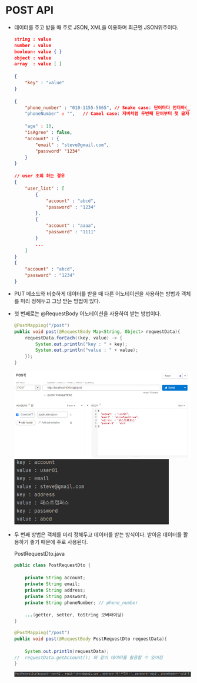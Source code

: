 # POST API

* 데이터를 주고 받을 때 주로 JSON, XML을 이용하며 최근엔 JSON위주이다.
    ```json
    string : value
    number : value
    boolean: value { }
    object : value
    array  : value [ ]

    {
        "key" : "value"
    }

    {
        "phone_number" : "010-1155-5665", // Snake case: 단어마다 언더바(_)
        "phoneNumber" : "",   // Camel case: 자바처럼 두번째 단어부터 첫 글자 대문자로

        "age" : 10,
        "isAgree" : false,
        "account" : {
            "email" : "steve@gmail.com",
            "password" "1234"
        }
    }

    // user 조회 하는 경우
    {
        "user_list" : [
            {
                "account" : "abcd",
                "password" : "1234"
            },
            {
                "account" : "aaaa",
                "password" : "1111"
            }
            ...
        ]
    }
    {
        "account" : "abcd",
        "password" : "1234"
    }
    ```

* PUT 메소드와 비슷하게 데이터를 받을 때 다른 어노테이션을 사용하는 방법과 객체를 미리 정해두고 그냥 받는 방법이 있다.
* 첫 번째로는 @RequestBody 어노테이션을 사용하여 받는 방법이다.
    ```java
    @PostMapping("/post")
    public void post(@RequestBody Map<String, Object> requestData){
        requestData.forEach((key, value) -> {
            System.out.println("key : " + key);
            System.out.println("value : " + value);
        });
    }
    ```
    ![POST SEND1](../img/PostSend1.png)
    ![POST CONSOLE1](../img/PostConsole1.png)

* 두 번째 방법은 객체를 미리 정해두고 데이터를 받는 방식이다. 받아온 데이터를 활용하기 좋기 때문에 주로 사용된다.
 
    PostRequestDto.java
    ```java
    public class PostRequestDto {

        private String account;
        private String email;
        private String address;
        private String password;
        private String phoneNumber; // phone_number

        ...(getter, setter, toString 오버라이딩)
    }
    ```
    ```java
    @PostMapping("/post")
    public void post(@RequestBody PostRequestDto requestData){

        System.out.println(requestData);
    //  requestData.getAccount(); 와 같이 데이터를 활용할 수 있어짐
    }
    ```
    ![POST CONSOLE2](../img/PostConsole3.png)